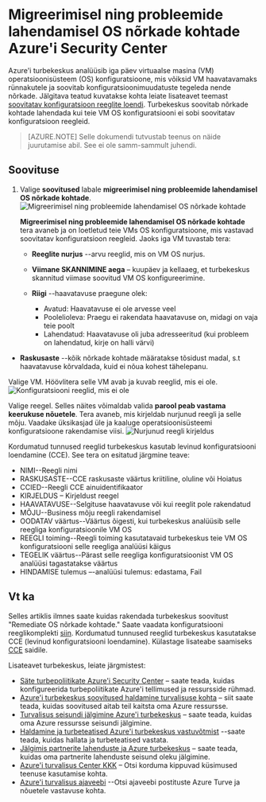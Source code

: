 <properties
   pageTitle="Migreerimisel ning probleemide lahendamisel OS nõrkade kohtade Azure'i Security Center | Microsoft Azure'i"
   description="Selle dokumendi näidatakse, kuidas rakendada Azure'i turbekeskus soovitust **migreerimisel ning probleemide lahendamisel OS nõrkade kohtade**."
   services="security-center"
   documentationCenter="na"
   authors="TerryLanfear"
   manager="MBaldwin"
   editor=""/>

<tags
   ms.service="security-center"
   ms.devlang="na"
   ms.topic="article"
   ms.tgt_pltfrm="na"
   ms.workload="na"
   ms.date="10/17/2016"
   ms.author="terrylan"/>

# <a name="remediate-os-vulnerabilities-in-azure-security-center"></a>Migreerimisel ning probleemide lahendamisel OS nõrkade kohtade Azure'i Security Center

Azure'i turbekeskus analüüsib iga päev virtuaalse masina (VM) operatsioonisüsteem (OS) konfiguratsioone, mis võiksid VM haavatavamaks rünnakutele ja soovitab konfiguratsioonimuudatuste tegeleda nende nõrkade. Jälgitava teatud kuvatakse kohta leiate lisateavet teemast [soovitatav konfiguratsioon reeglite loendi](https://gallery.technet.microsoft.com/Azure-Security-Center-a789e335). Turbekeskus soovitab nõrkade kohtade lahendada kui teie VM OS konfiguratsiooni ei sobi soovitatav konfiguratsioon reegleid.

> [AZURE.NOTE] Selle dokumendi tutvustab teenus on näide juurutamise abil.  See ei ole samm-sammult juhendi.

## <a name="implement-the-recommendation"></a>Soovituse

1. Valige **soovitused** labale **migreerimisel ning probleemide lahendamisel OS nõrkade kohtade**.
![Migreerimisel ning probleemide lahendamisel OS nõrkade kohtade][1]

    **Migreerimisel ning probleemide lahendamisel OS nõrkade kohtade** tera avaneb ja on loetletud teie VMs OS konfiguratsioone, mis vastavad soovitatav konfiguratsioon reegleid.  Jaoks iga VM tuvastab tera:

   - **Reeglite nurjus** --arvu reeglid, mis on VM OS nurjus.
   - **Viimane SKANNIMINE aega** – kuupäev ja kellaaeg, et turbekeskus skannitud viimase soovitud VM OS konfigureerimine.
   - **Riigi** --haavatavuse praegune olek:

        - Avatud: Haavatavuse ei ole arvesse veel
        - Poolelioleva: Praegu ei rakendata haavatavuse on, midagi on vaja teie poolt
        - Lahendatud: Haavatavuse oli juba adresseeritud (kui probleem on lahendatud, kirje on halli värvi)
  - **Raskusaste** --kõik nõrkade kohtade määratakse tõsidust madal, s.t haavatavuse kõrvaldada, kuid ei nõua kohest tähelepanu.

Valige VM. Höövlitera selle VM avab ja kuvab reeglid, mis ei ole.
   ![Konfiguratsiooni reeglid, mis ei ole][2]

Valige reegel. Selles näites võimaldab valida **parool peab vastama keerukuse nõuetele**. Tera avaneb, mis kirjeldab nurjunud reegli ja selle mõju. Vaadake üksikasjad üle ja kaaluge operatsioonisüsteemi konfiguratsioone rakendamise viisi.
  ![Nurjunud reegli kirjeldus][3]

  Kordumatud tunnused reeglid turbekeskus kasutab levinud konfiguratsiooni loendamine (CCE). See tera on esitatud järgmine teave:

  - NIMI--Reegli nimi
  - RASKUSASTE--CCE raskusaste väärtus kriitiline, oluline või Hoiatus
  - CCIED--Reegli CCE ainuidentifikaator
  - KIRJELDUS – Kirjeldust reegel
  - HAAVATAVUSE--Selgituse haavatavuse või kui reeglit pole rakendatud
  - MÕJU--Business mõju reegli rakendamisel
  - OODATAV väärtus--Väärtus õigesti, kui turbekeskus analüüsib selle reegliga konfiguratsioonile VM OS
  - REEGLI toiming--Reegli toiming kasutatavaid turbekeskus teie VM OS konfiguratsiooni selle reegliga analüüsi käigus
  - TEGELIK väärtus--Pärast selle reegliga konfiguratsioonist VM OS analüüsi tagastatakse väärtus
  - HINDAMISE tulemus –-analüüsi tulemus: edastama, Fail


## <a name="see-also"></a>Vt ka

Selles artiklis ilmnes saate kuidas rakendada turbekeskus soovitust "Remediate OS nõrkade kohtade." Saate vaadata konfiguratsiooni reeglikomplekti [siin](https://gallery.technet.microsoft.com/Azure-Security-Center-a789e335). Kordumatud tunnused reeglid turbekeskus kasutatakse CCE (levinud konfiguratsiooni loendamine). Külastage lisateabe saamiseks [CCE](http://cce.mitre.org) saidile.

Lisateavet turbekeskus, leiate järgmistest:

- [Säte turbepoliitikate Azure'i Security Center](security-center-policies.md) – saate teada, kuidas konfigureerida turbepoliitikate Azure'i tellimused ja ressursside rühmad.
- [Azure'i turbekeskus soovitused haldamine turvalisuse kohta](security-center-recommendations.md) – siit saate teada, kuidas soovitused aitab teil kaitsta oma Azure ressursse.
- [Turvalisus seisundi jälgimine Azure'i turbekeskus](security-center-monitoring.md) – saate teada, kuidas oma Azure ressursse seisundi jälgimine.
- [Haldamine ja turbeteatised Azure'i turbekeskus vastuvõtmist](security-center-managing-and-responding-alerts.md) --saate teada, kuidas hallata ja turbeteatised vastata.
- [Jälgimis partnerite lahenduste ja Azure turbekeskus](security-center-partner-solutions.md) – saate teada, kuidas oma partnerite lahenduste seisund oleku jälgimine.
- [Azure'i turvalisus Center KKK](security-center-faq.md) – Otsi korduma kippuvad küsimused teenuse kasutamise kohta.
- [Azure'i turvalisus ajaveebi](http://blogs.msdn.com/b/azuresecurity/) --Otsi ajaveebi postituste Azure Turve ja nõuetele vastavuse kohta.

<!--Image references-->
[1]: ./media/security-center-remediate-os-vulnerabilities/recommendation.png
[2]:./media/security-center-remediate-os-vulnerabilities/vm-remediate-os-vulnerabilities.png
[3]: ./media/security-center-remediate-os-vulnerabilities/vulnerability-details.png
